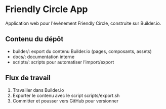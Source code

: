 # Friendly Circle App

Application web pour l'événement Friendly Circle, construite sur Builder.io.

## Contenu du dépôt
- builder/: export du contenu Builder.io (pages, composants, assets)
- docs/: documentation interne
- scripts/: scripts pour automatiser l’import/export

## Flux de travail
1. Travailler dans Builder.io
2. Exporter le contenu avec le script scripts/export.sh
3. Committer et pousser vers GitHub pour versionner
